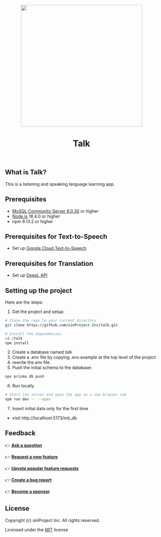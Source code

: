 <div align="center">
  <img src="https://sinproject.net/wp-content/uploads/2019/12/sinProject-01-640x677.png" width="400">
  <h1>Talk</h1>
  <br />
</div>

## What is Talk?

This is a listening and speaking language learning app.

## Prerequisites

- [MySQL Community Server 8.0.30](https://dev.mysql.com/downloads/mysql/) or higher
- [Node.js](https://nodejs.org/) 18.4.0 or higher
- npm 8.13.2 or higher

## Prerequisites for Text-to-Speech

- Set up [Google Cloud Text-to-Speech](https://cloud.google.com/text-to-speech)

## Prerequisites for Translation

- Set up [DeepL API](https://www.deepl.com/pro-api?cta=header-pro-api/)


## Setting up the project

Here are the steps:

1. Get the project and setup:

```bash
# Clone the repo to your current directory
git clone https://github.com/sinProject-Inc/talk.git

# Install the dependencies
cd /talk
npm install
```

2. Create a database named talk
3. Create a .env file by copying .env.example at the top level of the project
4. rewrite the env file.
5. Push the initial schema to the database:

```bash
npx prisma db push
```

6. Run locally

```bash
# Start the server and open the app in a new browser tab
npm run dev -- --open
```

7. Insert initial data only for the first time
- visit http://localhost:5173/init_db 

## Feedback

👉 [**Ask a question**](https://github.com/sinProject-Inc/talk/discussions/new)

👉 [**Request a new feature**](https://github.com/sinProject-Inc/talk/issues/new)

👉 [**Upvote popular feature requests**](https://github.com/sinProject-Inc/talk/issues/)

👉 [**Create a bug report**](https://github.com/sinProject-Inc/talk/issues/new)

👉 [**Become a sponsor**](https://github.com/sponsors/sinproject-iwasaki)

## License

Copyright (c) sinProject Inc. All rights reserved.

Licensed under the [MIT](https://github.com/sinProject-Inc/talk/blob/main/LICENSE) license.


